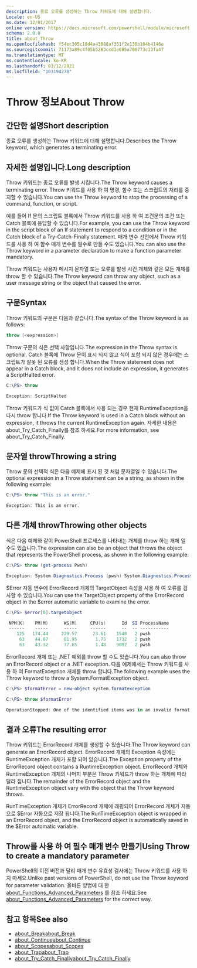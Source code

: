 ```yaml
---
description: 종료 오류를 생성하는 Throw 키워드에 대해 설명합니다.
Locale: en-US
ms.date: 12/01/2017
online version: https://docs.microsoft.com/powershell/module/microsoft.powershell.core/about/about_throw?view=powershell-7.1&WT.mc_id=ps-gethelp
schema: 2.0.0
title: about_Throw
ms.openlocfilehash: f54ec305c18d4a43888af351f2e130b104b4146e
ms.sourcegitcommit: 71173a89c4f05b5283ccd1e885a780773c13fa47
ms.translationtype: MT
ms.contentlocale: ko-KR
ms.lasthandoff: 03/12/2021
ms.locfileid: "103194278"
---
```

# <a name="about-throw"></a><span data-ttu-id="370da-103">Throw 정보</span><span class="sxs-lookup"><span data-stu-id="370da-103">About Throw</span></span>

## <a name="short-description"></a><span data-ttu-id="370da-104">간단한 설명</span><span class="sxs-lookup"><span data-stu-id="370da-104">Short description</span></span>
<span data-ttu-id="370da-105">종료 오류를 생성하는 Throw 키워드에 대해 설명합니다.</span><span class="sxs-lookup"><span data-stu-id="370da-105">Describes the Throw keyword, which generates a terminating error.</span></span>

## <a name="long-description"></a><span data-ttu-id="370da-106">자세한 설명입니다.</span><span class="sxs-lookup"><span data-stu-id="370da-106">Long description</span></span>

<span data-ttu-id="370da-107">Throw 키워드는 종료 오류를 발생 시킵니다.</span><span class="sxs-lookup"><span data-stu-id="370da-107">The Throw keyword causes a terminating error.</span></span> <span data-ttu-id="370da-108">Throw 키워드를 사용 하 여 명령, 함수 또는 스크립트의 처리를 중지할 수 있습니다.</span><span class="sxs-lookup"><span data-stu-id="370da-108">You can use the Throw keyword to stop the processing of a command, function, or script.</span></span>

<span data-ttu-id="370da-109">예를 들어 If 문의 스크립트 블록에서 Throw 키워드를 사용 하 여 조건문의 조건 또는 Catch 블록에 응답할 수 있습니다.</span><span class="sxs-lookup"><span data-stu-id="370da-109">For example, you can use the Throw keyword in the script block of an If statement to respond to a condition or in the Catch block of a Try-Catch-Finally statement.</span></span> <span data-ttu-id="370da-110">매개 변수 선언에서 Throw 키워드를 사용 하 여 함수 매개 변수를 필수로 만들 수도 있습니다.</span><span class="sxs-lookup"><span data-stu-id="370da-110">You can also use the Throw keyword in a parameter declaration to make a function parameter mandatory.</span></span>

<span data-ttu-id="370da-111">Throw 키워드는 사용자 메시지 문자열 또는 오류를 발생 시킨 개체와 같은 모든 개체를 throw 할 수 있습니다.</span><span class="sxs-lookup"><span data-stu-id="370da-111">The Throw keyword can throw any object, such as a user message string or the object that caused the error.</span></span>

## <a name="syntax"></a><span data-ttu-id="370da-112">구문</span><span class="sxs-lookup"><span data-stu-id="370da-112">Syntax</span></span>

<span data-ttu-id="370da-113">Throw 키워드의 구문은 다음과 같습니다.</span><span class="sxs-lookup"><span data-stu-id="370da-113">The syntax of the Throw keyword is as follows:</span></span>

```powershell
throw [<expression>]
```

<span data-ttu-id="370da-114">Throw 구문의 식은 선택 사항입니다.</span><span class="sxs-lookup"><span data-stu-id="370da-114">The expression in the Throw syntax is optional.</span></span> <span data-ttu-id="370da-115">Catch 블록에 Throw 문이 표시 되지 않고 식이 포함 되지 않은 경우에는 스크립트가 잘못 된 오류를 생성 합니다.</span><span class="sxs-lookup"><span data-stu-id="370da-115">When the Throw statement does not appear in a Catch block, and it does not include an expression, it generates a ScriptHalted error.</span></span>

```powershell
C:\PS> throw

Exception: ScriptHalted
```

<span data-ttu-id="370da-116">Throw 키워드가 식 없이 Catch 블록에서 사용 되는 경우 현재 RuntimeException을 다시 throw 합니다.</span><span class="sxs-lookup"><span data-stu-id="370da-116">If the Throw keyword is used in a Catch block without an expression, it throws the current RuntimeException again.</span></span> <span data-ttu-id="370da-117">자세한 내용은 about_Try_Catch_Finally를 참조 하세요.</span><span class="sxs-lookup"><span data-stu-id="370da-117">For more information, see about_Try_Catch_Finally.</span></span>

## <a name="throwing-a-string"></a><span data-ttu-id="370da-118">문자열 throw</span><span class="sxs-lookup"><span data-stu-id="370da-118">Throwing a string</span></span>

<span data-ttu-id="370da-119">Throw 문의 선택적 식은 다음 예제에 표시 된 것 처럼 문자열일 수 있습니다.</span><span class="sxs-lookup"><span data-stu-id="370da-119">The optional expression in a Throw statement can be a string, as shown in the following example:</span></span>

```powershell
C:\PS> throw "This is an error."

Exception: This is an error.
```

## <a name="throwing-other-objects"></a><span data-ttu-id="370da-120">다른 개체 throw</span><span class="sxs-lookup"><span data-stu-id="370da-120">Throwing other objects</span></span>

<span data-ttu-id="370da-121">식은 다음 예제와 같이 PowerShell 프로세스를 나타내는 개체를 throw 하는 개체 일 수도 있습니다.</span><span class="sxs-lookup"><span data-stu-id="370da-121">The expression can also be an object that throws the object that represents the PowerShell process, as shown in the following example:</span></span>

```powershell
C:\PS> throw (get-process Pwsh)

Exception: System.Diagnostics.Process (pwsh) System.Diagnostics.Process (pwsh) System.Diagnostics.Process (pwsh)
```

<span data-ttu-id="370da-122">$Error 자동 변수에 ErrorRecord 개체의 TargetObject 속성을 사용 하 여 오류를 검사할 수 있습니다.</span><span class="sxs-lookup"><span data-stu-id="370da-122">You can use the TargetObject property of the ErrorRecord object in the $error automatic variable to examine the error.</span></span>

```powershell
C:\PS> $error[0].targetobject

 NPM(K)    PM(M)      WS(M)     CPU(s)      Id  SI ProcessName
 ------    -----      -----     ------      --  -- -----------
    125   174.44     229.57      23.61    1548   2 pwsh
     63    44.07      81.95       1.75    1732   2 pwsh
     63    43.32      77.65       1.48    9092   2 pwsh
```

<span data-ttu-id="370da-123">ErrorRecord 개체 또는 .NET 예외를 throw 할 수도 있습니다.</span><span class="sxs-lookup"><span data-stu-id="370da-123">You can also throw an ErrorRecord object or a .NET exception.</span></span> <span data-ttu-id="370da-124">다음 예제에서는 Throw 키워드를 사용 하 여 FormatException 개체를 throw 합니다.</span><span class="sxs-lookup"><span data-stu-id="370da-124">The following example uses the Throw keyword to throw a System.FormatException object.</span></span>

```powershell
C:\PS> $formatError = new-object system.formatexception

C:\PS> throw $formatError

OperationStopped: One of the identified items was in an invalid format.
```

## <a name="the-resulting-error"></a><span data-ttu-id="370da-125">결과 오류</span><span class="sxs-lookup"><span data-stu-id="370da-125">The resulting error</span></span>

<span data-ttu-id="370da-126">Throw 키워드는 ErrorRecord 개체를 생성할 수 있습니다.</span><span class="sxs-lookup"><span data-stu-id="370da-126">The Throw keyword can generate an ErrorRecord object.</span></span> <span data-ttu-id="370da-127">ErrorRecord 개체의 Exception 속성에는 RuntimeException 개체가 포함 되어 있습니다.</span><span class="sxs-lookup"><span data-stu-id="370da-127">The Exception property of the ErrorRecord object contains a RuntimeException object.</span></span> <span data-ttu-id="370da-128">ErrorRecord 개체와 RuntimeException 개체의 나머지 부분은 Throw 키워드가 throw 하는 개체에 따라 달라 집니다.</span><span class="sxs-lookup"><span data-stu-id="370da-128">The remainder of the ErrorRecord object and the RuntimeException object vary with the object that the Throw keyword throws.</span></span>

<span data-ttu-id="370da-129">RunTimeException 개체가 ErrorRecord 개체에 래핑되어 ErrorRecord 개체가 자동으로 $Error 자동으로 저장 됩니다.</span><span class="sxs-lookup"><span data-stu-id="370da-129">The RunTimeException object is wrapped in an ErrorRecord object, and the ErrorRecord object is automatically saved in the $Error automatic variable.</span></span>

## <a name="using-throw-to-create-a-mandatory-parameter"></a><span data-ttu-id="370da-130">Throw를 사용 하 여 필수 매개 변수 만들기</span><span class="sxs-lookup"><span data-stu-id="370da-130">Using Throw to create a mandatory parameter</span></span>

<span data-ttu-id="370da-131">PowerShell의 이전 버전과 달리 매개 변수 유효성 검사에는 Throw 키워드를 사용 하지 마세요.</span><span class="sxs-lookup"><span data-stu-id="370da-131">Unlike past versions of PowerShell, do not use the Throw keyword for parameter validation.</span></span> <span data-ttu-id="370da-132">올바른 방법에 대 한 [about_Functions_Advanced_Parameters](about_Functions_Advanced_Parameters.md) 를 참조 하세요.</span><span class="sxs-lookup"><span data-stu-id="370da-132">See [about_Functions_Advanced_Parameters](about_Functions_Advanced_Parameters.md) for the correct way.</span></span>

## <a name="see-also"></a><span data-ttu-id="370da-133">참고 항목</span><span class="sxs-lookup"><span data-stu-id="370da-133">See also</span></span>

- [<span data-ttu-id="370da-134">about_Break</span><span class="sxs-lookup"><span data-stu-id="370da-134">about_Break</span></span>](about_Break.md)
- [<span data-ttu-id="370da-135">about_Continue</span><span class="sxs-lookup"><span data-stu-id="370da-135">about_Continue</span></span>](about_Continue.md)
- [<span data-ttu-id="370da-136">about_Scopes</span><span class="sxs-lookup"><span data-stu-id="370da-136">about_Scopes</span></span>](about_Scopes.md)
- [<span data-ttu-id="370da-137">about_Trap</span><span class="sxs-lookup"><span data-stu-id="370da-137">about_Trap</span></span>](about_Trap.md)
- [<span data-ttu-id="370da-138">about_Try_Catch_Finally</span><span class="sxs-lookup"><span data-stu-id="370da-138">about_Try_Catch_Finally</span></span>](about_Try_Catch_Finally.md)
